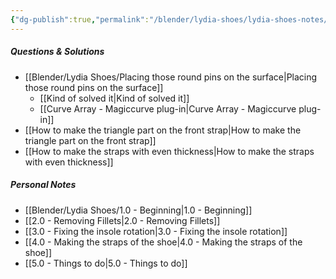 ```yaml
---
{"dg-publish":true,"permalink":"/blender/lydia-shoes/lydia-shoes-notes/","noteIcon":""}
---
```


##### Questions & Solutions
- [[Blender/Lydia Shoes/Placing those round pins on the surface\|Placing those round pins on the surface]]
	- [[Kind of solved it\|Kind of solved it]]
	- [[Curve Array - Magiccurve plug-in\|Curve Array - Magiccurve plug-in]]
- [[How to make the triangle part on the front strap\|How to make the triangle part on the front strap]]
- [[How to make the straps with even thickness\|How to make the straps with even thickness]]
##### Personal Notes
- [[Blender/Lydia Shoes/1.0 - Beginning\|1.0 - Beginning]]
- [[2.0 - Removing Fillets\|2.0 - Removing Fillets]]
- [[3.0 - Fixing the insole rotation\|3.0 - Fixing the insole rotation]]
- [[4.0 - Making the straps of the shoe\|4.0 - Making the straps of the shoe]]
- [[5.0 - Things to do\|5.0 - Things to do]]

